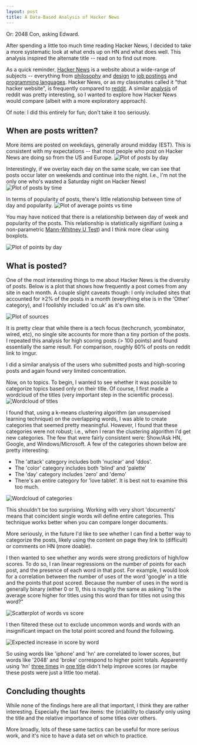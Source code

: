 ```yaml
---
layout: post
title: A Data-Based Analysis of Hacker News
---
```


Or: 2048 Con, asking Edward.

After spending a little too much time reading Hacker News, I decided to take a more systematic look at what ends up on HN and what does well. This analysis inspired the alternate title -- read on to find out more.

As a quick reminder, [Hacker News](https://news.ycombinator.com) is a website about a wide-range of subjects -- everything from [philosophy](https://news.ycombinator.com/item?id=9015092) and [design](https://news.ycombinator.com/item?id=8940723) to [job postings](https://news.ycombinator.com/item?id=8980047) and [programming languages](https://news.ycombinator.com/item?id=9018247). Hacker News, or as my classmates called it "that hacker website", is frequently compared to [reddit](http://reddit.com). A similar [analysis](http://www.randalolson.com/2013/03/15/a-data-driven-guide-to-creating-successful-reddit-posts/) of reddit was pretty interesting, so I wanted to explore how Hacker News would compare (albeit with a more exploratory approach).

Of note: I did this entirely for fun; don't take it too seriously.

## When are posts written?

More items are posted on weekdays, generally around midday (EST). This is consistent with my expectations -- that most people who post on Hacker News are doing so from the US and Europe. 
![Plot of posts by day](/assets/posts.png)

Interestingly, if we overlay each day on the same scale, we can see that posts occur later on weekends and continue into the night. I.e., I'm not the only one who's wasted a Saturday night on Hacker News!
![Plot of posts by time](/assets/posts_hour.png)

In terms of popularity of posts, there's little relationship between time of day and popularity.
![Plot of average points vs time](/assets/points.png)

You may have noticed that there is a relationship between day of week and popularity of the posts. This relationship is statistically signifiant (using a non-parametric [Mann-Whitney U Test](http://en.wikipedia.org/wiki/Mann%E2%80%93Whitney_U_test)) and I think more clear using boxplots.

![Plot of points by day](/assets/points_day.png)

## What is posted?
One of the most interesting things to me about Hacker News is the diversity of posts. Below is a plot that shows how frequently a post comes from any site in each month. A couple slight caveats though: I only included sites that accounted for ≥2% of the posts in a month (everything else is in the 'Other' category), and I foolishly included 'co.uk' as it's own site. 

![Plot of sources](/assets/diversity.png)

It is pretty clear that while there is a tech focus (techcrunch, ycombinator, wired, etc), no single site accounts for more than a tiny portion of the posts. I repeated this analysis for high scoring posts (> 100 points) and found essentially the same result. For comparison, roughly 60% of posts on reddit link to imgur. 

I did a similar analysis of the users who submitted posts and high-scoring posts and again found very limited concentration.

Now, on to topics. To begin, I wanted to see whether it was possible to categorize topics based only on their title. Of course, I first made a wordcloud of the titles (very important step in the scientific process).
![Wordcloud of titles](/assets/wordcloud_all.png)

I found that, using a k-means clustering algorithm (an unsupervised learning technique) on the overlapping words, I was able to create categories that seemed pretty meaningful. However, I found that these categories were not robust; i.e., when I reran the clustering algorithm I'd get new categories. The few that were fairly consistent were: Show/Ask HN, Google, and Windows/Microsoft. A few of the categories shown below are pretty interesting: 

*  The 'attack' category includes both 'nuclear' and 'ddos'. 
*  The 'color' category includes both 'blind' and 'palette'
*  The 'day' category includes 'zero' and 'demo'
*  There's an entire category for 'love tablet'. It is best not to examine this too much.

![Wordcloud of categories](/assets/wordcloud_25.png)

This shouldn't be too surprising. Working with very short 'documents' means that coincident single words will define entire categories. This technique works better when you can compare longer documents. 

More seriously, in the future I'd like to see whether I can find a better way to categorize the posts, likely using the content on page they link to (difficult) or comments on HN (more doable).

I then wanted to see whether any words were strong predictors of high/low scores. To do so, I ran linear regressions on the number of points for each post, and the presence of each word in that post. For example, I would look for a correlation between the number of uses of the word 'google' in a title and the points that post scored. Because the number of uses in the word is generally binary (either 0 or 1), this is roughly the same as asking "is the average score higher for titles using this word than for titles not using this word?"

![Scatterplot of words vs score](/assets/word_scatterplot.png)

I then filtered these out to exclude uncommon words and words with an insignificant impact on the total point scored and found the following.

![Expected increase in score by word](/assets/significant_words.png)

So using words like 'iphone' and 'hn' are correlated to lower scores, but words like '2048' and 'broke' correspond to higher point totals. Apparently using 'hn' [three times](https://news.ycombinator.com/item?id=7988216) in [one title](https://news.ycombinator.com/item?id=8561849) didn't help improve scores (or maybe these posts were just a little too meta).

## Concluding thoughts
While none of the findings here are all that important, I think they are rather interesting. Especially the last few items: the (in)ability to classify only using the title and the relative importance of some titles over others.

More broadly, lots of these same tactics can be useful for more serious work, and it's nice to have a data set on which to practice.
